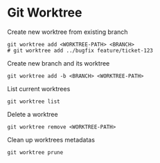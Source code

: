 # Git Worktree

Create new worktree from existing branch

```
git worktree add <WORKTREE-PATH> <BRANCH>
# git worktree add ../bugfix feature/ticket-123
```

Create new branch and its worktree

```
git worktree add -b <BRANCH> <WORKTREE-PATH>
```

List current worktrees

```
git worktree list
```

Delete a worktree

```
git worktree remove <WORKTREE-PATH>
```

Clean up worktrees metadatas

```
git worktree prune
```
